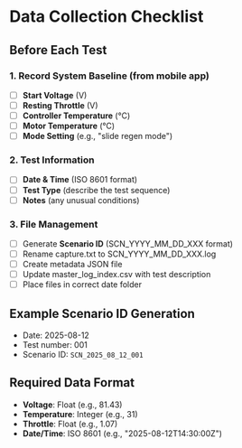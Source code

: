 # Data Collection Checklist

## Before Each Test

### 1. Record System Baseline (from mobile app)
- [ ] **Start Voltage** (V)
- [ ] **Resting Throttle** (V) 
- [ ] **Controller Temperature** (°C)
- [ ] **Motor Temperature** (°C)
- [ ] **Mode Setting** (e.g., "slide regen mode")

### 2. Test Information
- [ ] **Date & Time** (ISO 8601 format)
- [ ] **Test Type** (describe the test sequence)
- [ ] **Notes** (any unusual conditions)

### 3. File Management
- [ ] Generate **Scenario ID** (SCN_YYYY_MM_DD_XXX format)
- [ ] Rename capture.txt to SCN_YYYY_MM_DD_XXX.log
- [ ] Create metadata JSON file
- [ ] Update master_log_index.csv with test description
- [ ] Place files in correct date folder

## Example Scenario ID Generation
- Date: 2025-08-12
- Test number: 001
- Scenario ID: `SCN_2025_08_12_001`

## Required Data Format
- **Voltage**: Float (e.g., 81.43)
- **Temperature**: Integer (e.g., 31)
- **Throttle**: Float (e.g., 1.07)
- **Date/Time**: ISO 8601 (e.g., "2025-08-12T14:30:00Z")
